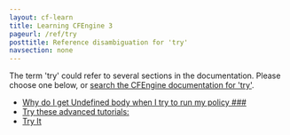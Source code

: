 ```yaml
---
layout: cf-learn
title: Learning CFEngine 3
pageurl: /ref/try
posttitle: Reference disambiguation for 'try'
navsection: none
---
```


The term 'try' could refer to several sections in the documentation. Please choose one below, or
[search the CFEngine documentation for 'try'](http://docs.cfengine.com/latest/search.html?q=try).

- [Why do I get Undefined body when I try to run my policy \#\#\#](http://docs.cfengine.com/latest/guide-faq.html#why-do-i-get-undefined-body-when-i-try-to-run-my-policy-###)
- [Try these advanced tutorials:](http://docs.cfengine.com/latest/guide-installation-and-configuration-general-installation-installation-community.html#try-these-advanced-tutorials)
- [Try It](http://docs.cfengine.com/latest/guide.html#try-it)

